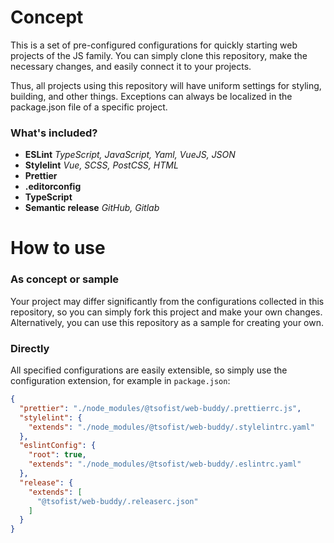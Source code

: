 # Concept
This is a set of pre-configured configurations for quickly starting web projects of the JS family.
You can simply clone this repository, make the necessary changes, and easily connect it to your projects.

Thus, all projects using this repository will have uniform settings for styling, building, and other things.
Exceptions can always be localized in the package.json file of a specific project.

### What's included?
* **ESLint** _TypeScript, JavaScript, Yaml, VueJS, JSON_
* **Stylelint** _Vue, SCSS, PostCSS, HTML_
* **Prettier**
* **.editorconfig**
* **TypeScript**
* **Semantic release** _GitHub, Gitlab_

# How to use

### As concept or sample
Your project may differ significantly from the configurations collected in this repository, so you can simply fork this project and make your own changes. Alternatively, you can use this repository as a sample for creating your own.

### Directly
All specified configurations are easily extensible, so simply use the configuration extension, for example in `package.json`:

```json
{
  "prettier": "./node_modules/@tsofist/web-buddy/.prettierrc.js",
  "stylelint": {
    "extends": "./node_modules/@tsofist/web-buddy/.stylelintrc.yaml"
  },
  "eslintConfig": {
    "root": true,
    "extends": "./node_modules/@tsofist/web-buddy/.eslintrc.yaml"
  },
  "release": {
    "extends": [
      "@tsofist/web-buddy/.releaserc.json"
    ]
  }
}
```
